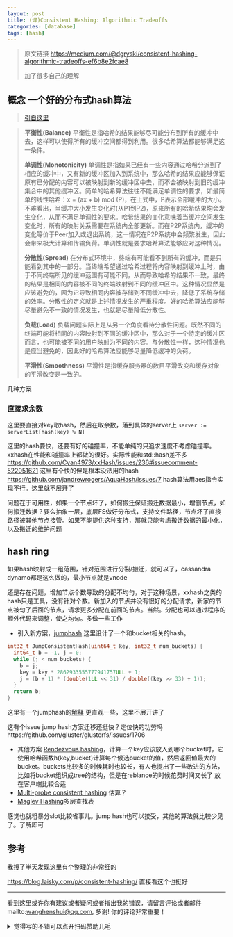 ```yaml
---
layout: post
title: (译)Consistent Hashing: Algorithmic Tradeoffs
categories: [database]
tags: [hash]
---
```


> 原文链接 https://medium.com/@dgryski/consistent-hashing-algorithmic-tradeoffs-ef6b8e2fcae8
>
> 加了很多自己的理解

## 概念 一个好的分布式hash算法

>  [引自这里](https://gardiant.github.io/2019/03/14/%E4%B8%80%E8%87%B4%E6%80%A7hash%E4%B8%8E%E8%B4%9F%E8%BD%BD%E5%9D%87%E8%A1%A1/)

> **平衡性(Balance)**
> 平衡性是指哈希的结果能够尽可能分布到所有的缓冲中去，这样可以使得所有的缓冲空间都得到利用。很多哈希算法都能够满足这一条件。
>
> **单调性(Monotonicity)**
> 单调性是指如果已经有一些内容通过哈希分派到了相应的缓冲中，又有新的缓冲区加入到系统中，那么哈希的结果应能够保证原有已分配的内容可以被映射到新的缓冲区中去，而不会被映射到旧的缓冲集合中的其他缓冲区。简单的哈希算法往往不能满足单调性的要求，如最简单的线性哈希：x = (ax + b) mod  (P)，在上式中，P表示全部缓冲的大小。不难看出，当缓冲大小发生变化时(从P1到P2)，原来所有的哈希结果均会发生变化，从而不满足单调性的要求。哈希结果的变化意味着当缓冲空间发生变化时，所有的映射关系需要在系统内全部更新。而在P2P系统内，缓冲的变化等价于Peer加入或退出系统，这一情况在P2P系统中会频繁发生，因此会带来极大计算和传输负荷。单调性就是要求哈希算法能够应对这种情况。
>
> **分散性(Spread)**
> 在分布式环境中，终端有可能看不到所有的缓冲，而是只能看到其中的一部分。当终端希望通过哈希过程将内容映射到缓冲上时，由于不同终端所见的缓冲范围有可能不同，从而导致哈希的结果不一致，最终的结果是相同的内容被不同的终端映射到不同的缓冲区中。这种情况显然是应该避免的，因为它导致相同内容被存储到不同缓冲中去，降低了系统存储的效率。分散性的定义就是上述情况发生的严重程度。好的哈希算法应能够尽量避免不一致的情况发生，也就是尽量降低分散性。
>
> **负载(Load)**
> 负载问题实际上是从另一个角度看待分散性问题。既然不同的终端可能将相同的内容映射到不同的缓冲区中，那么对于一个特定的缓冲区而言，也可能被不同的用户映射为不同的内容。与分散性一样，这种情况也是应当避免的，因此好的哈希算法应能够尽量降低缓冲的负荷。
>
> **平滑性(Smoothness)**
> 平滑性是指缓存服务器的数目平滑改变和缓存对象的平滑改变是一致的。



几种方案

### 直接求余数

这里要直接对key取hash，然后在取余数，落到具体的server上  `server := serverList[hash(key) % N]`

这里的hash要快，还要有好的碰撞率，不能单纯的只追求速度不考虑碰撞率。xxhash在性能和碰撞率上都做的很好。实际性能和std::hash差不多 https://github.com/Cyan4973/xxHash/issues/236#issuecomment-522051621 这里有个快的但是根本没法用的hash https://github.com/jandrewrogers/AquaHash/issues/7 hash算法用aes指令实现不行。这里就不展开了

 问题在于可用性，如果一个节点坏了，如何搬迁保证搬迁数据最小，增删节点，如何搬迁数据？要么抽象一层，底层FS做好分布式，支持文件路径，节点坏了直接路径被其他节点接管。如果不能提供这种支持，那就只能考虑搬迁数据的最小化，以及搬迁的维护问题



## hash ring

如果hash映射成一组范围，针对范围进行分裂/搬迁，就可以了，cassandra dynamo都是这么做的，最小节点就是vnode

还是存在问题，增加节点个数导致的分配不均匀，对于这种场景，xxhash之类的hash只是工具，没有针对个数。新加入的节点并没有很好的分配请求，新家的节点被匀了后面的节点，请求更多分配在前面的节点。当然。分配也可以通过程序的额外代码来调整，使之均匀。多做一些工作

- 引入新方案，[jumphash](https://arxiv.org/abs/1406.2294) 这里设计了一个和bucket相关的hash。

```c++
int32_t JumpConsistentHash(uint64_t key, int32_t num_buckets) {
  int64_t b = -1, j = 0;
  while (j < num_buckets) {
    b = j;
    key = key * 2862933555777941757ULL + 1;
    j = (b + 1) * (double(1LL << 31) / double((key >> 33) + 1));
  }
  return b;
}
```

这里有一个jumphash的[解释](https://zhuanlan.zhihu.com/p/104124045) 更直观一些，这里不展开讲了

这有个issue jump hash方案迁移还挺快？定位快的功劳吗https://github.com/gluster/glusterfs/issues/1706

- 其他方案 [Rendezvous hashing](https://colobu.com/2016/03/22/jump-consistent-hash/)，计算一个key应该放入到哪个bucket时，它使用哈希函数h(key,bucket)计算每个候选bucket的值，然后返回值最大的bucket。buckets比较多的时候耗时也较长，有人也提出了一些改进的方法，比如将bucket组织成tree的结构，但是在reblance的时候花费时间又长了 放在客户端比较合适
- [Multi-probe consistent hashing](https://arxiv.org/pdf/1505.00062.pdf) 估算？
- [Maglev Hashing](https://static.googleusercontent.com/media/research.google.com/zh-CN//pubs/archive/44824.pdf)多层查找表

感觉也就粗暴分slot比较省事儿。jump hash也可以接受，其他的算法就比较少见了。了解即可



## 参考

我搜了半天发现这里有个整理的非常细的

https://blog.laisky.com/p/consistent-hashing/ 直接看这个也挺好


---

看到这里或许你有建议或者疑问或者指出我的错误，请留言评论或者邮件mailto:wanghenshui@qq.com, 多谢!  你的评论非常重要！

<details>
<summary>觉得写的不错可以点开扫码赞助几毛</summary>
<img src="https://wanghenshui.github.io/assets/wepay.png" alt="微信转账">
</details>